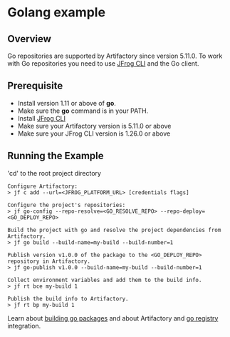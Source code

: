 # Golang example

## Overview
Go repositories are supported by Artifactory since version 5.11.0.
To work with Go repositories you need to use [JFrog CLI](https://www.jfrog.com/confluence/display/CLI/CLI+for+JFrog+Artifactory) and the Go client.

## Prerequisite
* Install version 1.11 or above of **go**.
* Make sure the **go** command is in your PATH.
* Install [JFrog CLI](https://jfrog.com/getcli/)
* Make sure your Artifactory version is 5.11.0 or above
* Make sure your JFrog CLI version is 1.26.0 or above

## Running the Example
'cd' to the root project directory

```console
Configure Artifactory:
> jf c add --url=<JFROG_PLATFORM_URL> [credentials flags]

Configure the project's repositories:
> jf go-config --repo-resolve=<GO_RESOLVE_REPO> --repo-deploy=<GO_DEPLOY_REPO>

Build the project with go and resolve the project dependencies from Artifactory.
> jf go build --build-name=my-build --build-number=1 

Publish version v1.0.0 of the package to the <GO_DEPLOY_REPO> repository in Artifactory.
> jf go-publish v1.0.0 --build-name=my-build --build-number=1

Collect environment variables and add them to the build info.
> jf rt bce my-build 1

Publish the build info to Artifactory.
> jf rt bp my-build 1
```

Learn about [building go packages](https://www.jfrog.com/confluence/display/CLI/CLI+for+JFrog+Artifactory#CLIforJFrogArtifactory-BuildingGoPackages) and about Artifactory and [go registry](https://jfrog.com/integration/go-registry/) integration.
